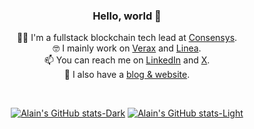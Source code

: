 <div align="center">

### Hello, world 👋

🧑‍💻 I'm a fullstack blockchain tech lead at [Consensys](https://github.com/Consensys).  
🤓 I mainly work on [Verax](https://github.com/Consensys/linea-attestation-registry) and [Linea](https://github.com/Consensys/linea-monorepo).  
📫 You can reach me on [LinkedIn](https://www.linkedin.com/in/alainnicolas/) and [X](https://x.com/Alain_Ncls/).  
📰 I also have a [blog & website](https://alainnicolas.fr/en).
  
<br>

[![Alain's GitHub stats-Dark](https://github-readme-stats-psi-two-84.vercel.app/api?username=alainncls&show=reviews,prs_merged,prs_merged_percentage&show_icons=true&rank_icon=percentile&theme=dark#gh-dark-mode-only)]([https://github.com/anuraghazra/github-readme-stats#gh-dark-mode-only](https://github-readme-stats-psi-two-84.vercel.app/api?username=alainncls&show=reviews,prs_merged,prs_merged_percentage&show_icons=true&rank_icon=percentile&theme=dark#gh-dark-mode-only))
[![Alain's GitHub stats-Light](https://github-readme-stats-psi-two-84.vercel.app/api?username=alainncls&show=reviews,prs_merged,prs_merged_percentage&show_icons=true&rank_icon=percentile&theme=default#gh-light-mode-only)](https://github-readme-stats-psi-two-84.vercel.app/api?username=alainncls&show=reviews,prs_merged,prs_merged_percentage&show_icons=true&rank_icon=percentile&theme=default#gh-light-mode-only)

</div>
